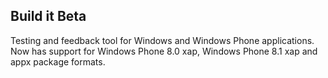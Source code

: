 <h2>Build it Beta</h2>
Testing and feedback tool for Windows and Windows Phone applications. Now has support for Windows Phone 8.0 xap, Windows Phone 8.1 xap and appx package formats. 
